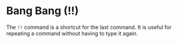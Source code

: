 # Bang Bang (!!)

The `!!` command is a shortcut for the last command. It is useful for
repeating a command without having to type it again.
